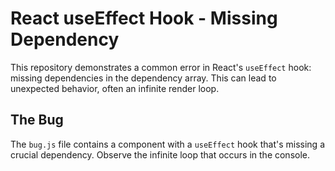 # React useEffect Hook - Missing Dependency

This repository demonstrates a common error in React's `useEffect` hook: missing dependencies in the dependency array.  This can lead to unexpected behavior, often an infinite render loop.

## The Bug
The `bug.js` file contains a component with a `useEffect` hook that's missing a crucial dependency.  Observe the infinite loop that occurs in the console.
